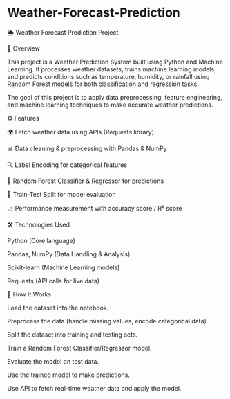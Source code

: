 # Weather-Forecast-Prediction

🌦️ Weather Forecast Prediction Project

📌 Overview

This project is a Weather Prediction System built using Python and Machine Learning. It processes weather datasets, trains machine learning models, and predicts conditions such as temperature, humidity, or rainfall using Random Forest models for both classification and regression tasks.

The goal of this project is to apply data preprocessing, feature engineering, and machine learning techniques to make accurate weather predictions.


⚙️ Features

🌍 Fetch weather data using APIs (Requests library)

📊 Data cleaning & preprocessing with Pandas & NumPy

🔍 Label Encoding for categorical features

🤖 Random Forest Classifier & Regressor for predictions

🧪 Train-Test Split for model evaluation

📈 Performance measurement with accuracy score / R² score


🛠️ Technologies Used

Python (Core language)

Pandas, NumPy (Data Handling & Analysis)

Scikit-learn (Machine Learning models)

Requests (API calls for live data)


🚀 How It Works

Load the dataset into the notebook.

Preprocess the data (handle missing values, encode categorical data).

Split the dataset into training and testing sets.

Train a Random Forest Classifier/Regressor model.

Evaluate the model on test data.

Use the trained model to make predictions.

Use API to fetch real-time weather data and apply the model.





